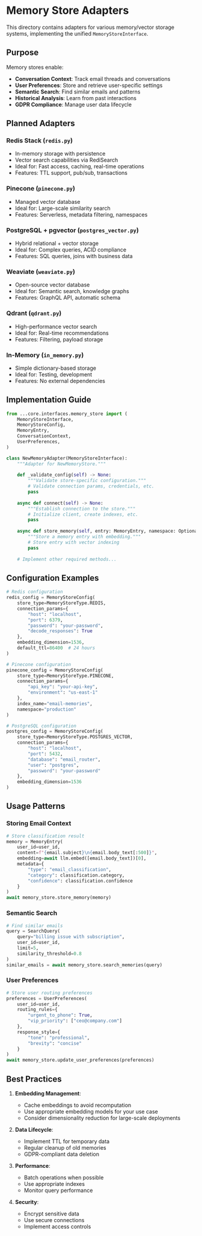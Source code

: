 # Memory Store Adapters

This directory contains adapters for various memory/vector storage systems, implementing the unified `MemoryStoreInterface`.

## Purpose

Memory stores enable:
- **Conversation Context**: Track email threads and conversations
- **User Preferences**: Store and retrieve user-specific settings
- **Semantic Search**: Find similar emails and patterns
- **Historical Analysis**: Learn from past interactions
- **GDPR Compliance**: Manage user data lifecycle

## Planned Adapters

### Redis Stack (`redis.py`)
- In-memory storage with persistence
- Vector search capabilities via RediSearch
- Ideal for: Fast access, caching, real-time operations
- Features: TTL support, pub/sub, transactions

### Pinecone (`pinecone.py`)
- Managed vector database
- Ideal for: Large-scale similarity search
- Features: Serverless, metadata filtering, namespaces

### PostgreSQL + pgvector (`postgres_vector.py`)
- Hybrid relational + vector storage
- Ideal for: Complex queries, ACID compliance
- Features: SQL queries, joins with business data

### Weaviate (`weaviate.py`)
- Open-source vector database
- Ideal for: Semantic search, knowledge graphs
- Features: GraphQL API, automatic schema

### Qdrant (`qdrant.py`)
- High-performance vector search
- Ideal for: Real-time recommendations
- Features: Filtering, payload storage

### In-Memory (`in_memory.py`)
- Simple dictionary-based storage
- Ideal for: Testing, development
- Features: No external dependencies

## Implementation Guide

```python
from ...core.interfaces.memory_store import (
    MemoryStoreInterface,
    MemoryStoreConfig,
    MemoryEntry,
    ConversationContext,
    UserPreferences,
)

class NewMemoryAdapter(MemoryStoreInterface):
    """Adapter for NewMemoryStore."""
    
    def _validate_config(self) -> None:
        """Validate store-specific configuration."""
        # Validate connection params, credentials, etc.
        pass
    
    async def connect(self) -> None:
        """Establish connection to the store."""
        # Initialize client, create indexes, etc.
        pass
    
    async def store_memory(self, entry: MemoryEntry, namespace: Optional[str] = None) -> str:
        """Store a memory entry with embedding."""
        # Store entry with vector indexing
        pass
    
    # Implement other required methods...
```

## Configuration Examples

```python
# Redis configuration
redis_config = MemoryStoreConfig(
    store_type=MemoryStoreType.REDIS,
    connection_params={
        "host": "localhost",
        "port": 6379,
        "password": "your-password",
        "decode_responses": True
    },
    embedding_dimension=1536,
    default_ttl=86400  # 24 hours
)

# Pinecone configuration
pinecone_config = MemoryStoreConfig(
    store_type=MemoryStoreType.PINECONE,
    connection_params={
        "api_key": "your-api-key",
        "environment": "us-east-1"
    },
    index_name="email-memories",
    namespace="production"
)

# PostgreSQL configuration
postgres_config = MemoryStoreConfig(
    store_type=MemoryStoreType.POSTGRES_VECTOR,
    connection_params={
        "host": "localhost",
        "port": 5432,
        "database": "email_router",
        "user": "postgres",
        "password": "your-password"
    },
    embedding_dimension=1536
)
```

## Usage Patterns

### Storing Email Context
```python
# Store classification result
memory = MemoryEntry(
    user_id=user_id,
    content=f"{email.subject}\n{email.body_text[:500]}",
    embedding=await llm.embed([email.body_text])[0],
    metadata={
        "type": "email_classification",
        "category": classification.category,
        "confidence": classification.confidence
    }
)
await memory_store.store_memory(memory)
```

### Semantic Search
```python
# Find similar emails
query = SearchQuery(
    query="billing issue with subscription",
    user_id=user_id,
    limit=5,
    similarity_threshold=0.8
)
similar_emails = await memory_store.search_memories(query)
```

### User Preferences
```python
# Store user routing preferences
preferences = UserPreferences(
    user_id=user_id,
    routing_rules={
        "urgent_to_phone": True,
        "vip_priority": ["ceo@company.com"]
    },
    response_style={
        "tone": "professional",
        "brevity": "concise"
    }
)
await memory_store.update_user_preferences(preferences)
```

## Best Practices

1. **Embedding Management**: 
   - Cache embeddings to avoid recomputation
   - Use appropriate embedding models for your use case
   - Consider dimensionality reduction for large-scale deployments

2. **Data Lifecycle**:
   - Implement TTL for temporary data
   - Regular cleanup of old memories
   - GDPR-compliant data deletion

3. **Performance**:
   - Batch operations when possible
   - Use appropriate indexes
   - Monitor query performance

4. **Security**:
   - Encrypt sensitive data
   - Use secure connections
   - Implement access controls 